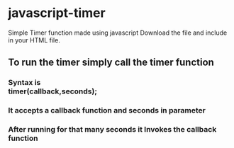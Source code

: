# javascript-timer
Simple Timer function made using javascript 
Download the file and include in your HTML file.
<h2>To run the timer simply call the timer function</h2>

  <h3>Syntax is <br/>
      timer(callback,seconds);
    </h3>
<h3>It accepts a callback function and seconds in parameter </h3>
 <h3>   After running for that many seconds it Invokes the callback
    function </h3>
